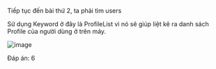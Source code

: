 Tiếp tục đến bài thứ 2, ta phải tìm users


Sử dụng Keyword ở đây là ProfileList vì nó sẽ giúp liệt kê ra danh sách Profile của người dùng ở trên máy.

![image](https://github.com/anhshidou/EHCCTFTraining/assets/120787381/78a5c147-d406-4e5b-b70b-45a8399c6d07)

Đáp án: 6
